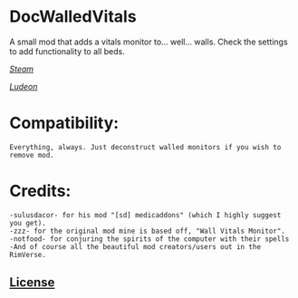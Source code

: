 # DocWalledVitals
A small mod that adds a vitals monitor to... well... walls. Check the settings to add functionality to all beds.

_[Steam](https://steamcommunity.com/sharedfiles/filedetails/?id=1580375043)_

_[Ludeon](https://ludeon.com/forums/index.php?topic=47165.msg447417#msg447417)_

# Compatibility:
	Everything, always. Just deconstruct walled monitors if you wish to remove mod.

# Credits:
    -sulusdacor- for his mod "[sd] medicaddons" (which I highly suggest you get).
    -zzz- for the original mod mine is based off, "Wall Vitals Monitor".
    -notfood- for conjuring the spirits of the computer with their spells
    -And of course all the beautiful mod creators/users out in the RimVerse.



## [License](https://creativecommons.org/licenses/by-nc-sa/4.0/)
